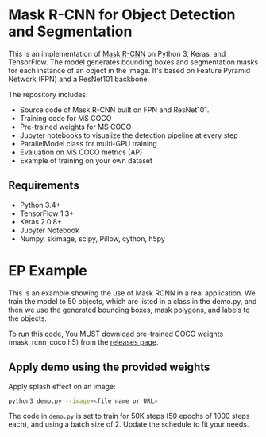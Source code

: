 # Mask R-CNN for Object Detection and Segmentation

This is an implementation of [Mask R-CNN](https://arxiv.org/abs/1703.06870) on Python 3, Keras, and TensorFlow. The model generates bounding boxes and segmentation masks for each instance of an object in the image. It's based on Feature Pyramid Network (FPN) and a ResNet101 backbone.

The repository includes:
* Source code of Mask R-CNN built on FPN and ResNet101.
* Training code for MS COCO
* Pre-trained weights for MS COCO
* Jupyter notebooks to visualize the detection pipeline at every step
* ParallelModel class for multi-GPU training
* Evaluation on MS COCO metrics (AP)
* Example of training on your own dataset


## Requirements
* Python 3.4+
* TensorFlow 1.3+
* Keras 2.0.8+
* Jupyter Notebook
* Numpy, skimage, scipy, Pillow, cython, h5py


# EP Example

This is an example showing the use of Mask RCNN in a real application.
We train the model to 50 objects, which are listed in a class in the demo.py,
and then we use the generated bounding boxes, mask polygons, and labels to the objects.

To run this code, You MUST download pre-trained COCO weights (mask_rcnn_coco.h5) from the [releases page](https://github.com/matterport/Mask_RCNN/releases).

## Apply demo using the provided weights
Apply splash effect on an image:

```bash
python3 demo.py --image=<file name or URL>
```

The code in `demo.py` is set to train for 50K steps (50 epochs of 1000 steps each), and using a batch size of 2.
Update the schedule to fit your needs.
